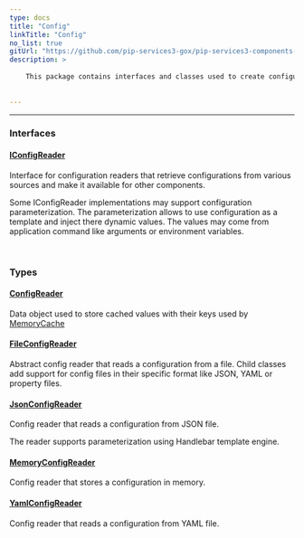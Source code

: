 ```yaml
---
type: docs
title: "Config"
linkTitle: "Config"
no_list: true
gitUrl: "https://github.com/pip-services3-gox/pip-services3-components-gox"
description: >
    
    This package contains interfaces and classes used to create configuration readers from different sources, such as YAML and JSON files. 
    
    
---
```

---

<div class="module-body"> 

### Interfaces

#### [IConfigReader](iconfig_reader)
Interface for configuration readers that retrieve configurations from various sources
and make it available for other components.

Some IConfigReader implementations may support configuration parameterization.
The parameterization allows to use configuration as a template and inject there dynamic values.
The values may come from application command like arguments or environment variables.

<br>

### Types

#### [ConfigReader](config_reader)
Data object used to store cached values with their keys used by [MemoryCache](../memory_cache)

#### [FileConfigReader](file_config_reader)
Abstract config reader that reads a configuration from a file.
Child classes add support for config files in their specific format
like JSON, YAML or property files.

#### [JsonConfigReader](json_config_reader)
Config reader that reads a configuration from JSON file.

The reader supports parameterization using Handlebar template engine.


#### [MemoryConfigReader](memory_config_reader)
Config reader that stores a configuration in memory.

#### [YamlConfigReader](yaml_config_reader)
Config reader that reads a configuration from YAML file.


</div>

